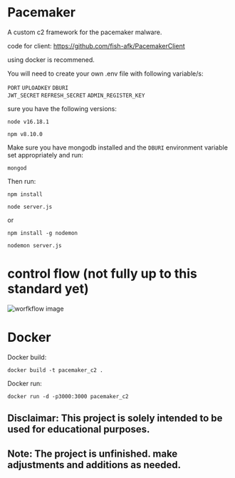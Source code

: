 # Pacemaker

A custom c2 framework for the pacemaker malware.

code for client: https://github.com/fish-afk/PacemakerClient

using docker is recommened.

You will need to create your own .env file with following variable/s:

```PORT```
```UPLOADKEY```
```DBURI```  
```JWT_SECRET```
```REFRESH_SECRET```
```ADMIN_REGISTER_KEY```

 sure you have the following versions:

```node v16.18.1```

```npm v8.10.0```

Make sure you have mongodb installed and the ```DBURI``` environment variable set appropriately and run:

```mongod```

Then run:

```npm install```

```node server.js```

or

```npm install -g nodemon```

```nodemon server.js```

# control flow (not fully up to this standard yet)

![worfkflow image](https://github.com/fish-afk/Pacemaker/blob/main/c2_flow.drawio.png)

# Docker

Docker build:

```docker build -t pacemaker_c2 .```

Docker run:

```docker run -d -p3000:3000 pacemaker_c2```

## Disclaimar: This project is solely intended to be used for educational purposes.
## Note: The project is unfinished. make adjustments and additions as needed.

